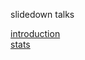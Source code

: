 slidedown talks  
  
[introduction](http://pwmckenna.github.com/torque_talks/torque_introduction.html "intro")  
[stats](http://pwmckenna.github.com/torque_talks/stats.html "stats")  
